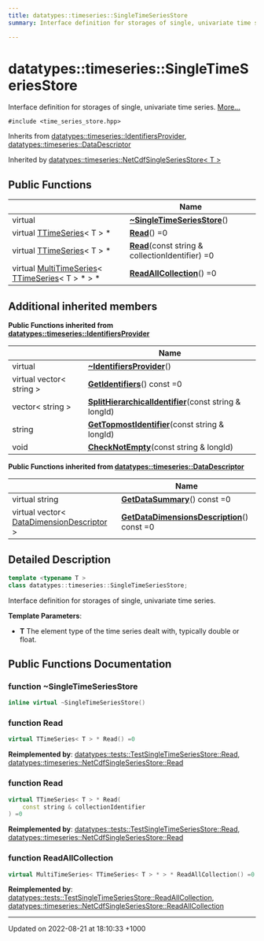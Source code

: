 ```yaml
---
title: datatypes::timeseries::SingleTimeSeriesStore
summary: Interface definition for storages of single, univariate time series. 

---
```


# datatypes::timeseries::SingleTimeSeriesStore



Interface definition for storages of single, univariate time series.  [More...](#detailed-description)


`#include <time_series_store.hpp>`

Inherits from [datatypes::timeseries::IdentifiersProvider](/uchronia-ts-doc/cpp/Classes/classdatatypes_1_1timeseries_1_1IdentifiersProvider/), [datatypes::timeseries::DataDescriptor](/uchronia-ts-doc/cpp/Classes/classdatatypes_1_1timeseries_1_1DataDescriptor/)

Inherited by [datatypes::timeseries::NetCdfSingleSeriesStore< T >](/uchronia-ts-doc/cpp/Classes/classdatatypes_1_1timeseries_1_1NetCdfSingleSeriesStore/)

## Public Functions

|                | Name           |
| -------------- | -------------- |
| virtual | **[~SingleTimeSeriesStore](/uchronia-ts-doc/cpp/Classes/classdatatypes_1_1timeseries_1_1SingleTimeSeriesStore/#function-~singletimeseriesstore)**() |
| virtual [TTimeSeries](/uchronia-ts-doc/cpp/Classes/classdatatypes_1_1timeseries_1_1TTimeSeries/)< T > * | **[Read](/uchronia-ts-doc/cpp/Classes/classdatatypes_1_1timeseries_1_1SingleTimeSeriesStore/#function-read)**() =0 |
| virtual [TTimeSeries](/uchronia-ts-doc/cpp/Classes/classdatatypes_1_1timeseries_1_1TTimeSeries/)< T > * | **[Read](/uchronia-ts-doc/cpp/Classes/classdatatypes_1_1timeseries_1_1SingleTimeSeriesStore/#function-read)**(const string & collectionIdentifier) =0 |
| virtual [MultiTimeSeries](/uchronia-ts-doc/cpp/Classes/classdatatypes_1_1timeseries_1_1MultiTimeSeries/)< [TTimeSeries](/uchronia-ts-doc/cpp/Classes/classdatatypes_1_1timeseries_1_1TTimeSeries/)< T > * > * | **[ReadAllCollection](/uchronia-ts-doc/cpp/Classes/classdatatypes_1_1timeseries_1_1SingleTimeSeriesStore/#function-readallcollection)**() =0 |

## Additional inherited members

**Public Functions inherited from [datatypes::timeseries::IdentifiersProvider](/uchronia-ts-doc/cpp/Classes/classdatatypes_1_1timeseries_1_1IdentifiersProvider/)**

|                | Name           |
| -------------- | -------------- |
| virtual | **[~IdentifiersProvider](/uchronia-ts-doc/cpp/Classes/classdatatypes_1_1timeseries_1_1IdentifiersProvider/#function-~identifiersprovider)**() |
| virtual vector< string > | **[GetIdentifiers](/uchronia-ts-doc/cpp/Classes/classdatatypes_1_1timeseries_1_1IdentifiersProvider/#function-getidentifiers)**() const =0 |
| vector< string > | **[SplitHierarchicalIdentifier](/uchronia-ts-doc/cpp/Classes/classdatatypes_1_1timeseries_1_1IdentifiersProvider/#function-splithierarchicalidentifier)**(const string & longId) |
| string | **[GetTopmostIdentifier](/uchronia-ts-doc/cpp/Classes/classdatatypes_1_1timeseries_1_1IdentifiersProvider/#function-gettopmostidentifier)**(const string & longId) |
| void | **[CheckNotEmpty](/uchronia-ts-doc/cpp/Classes/classdatatypes_1_1timeseries_1_1IdentifiersProvider/#function-checknotempty)**(const string & longId) |

**Public Functions inherited from [datatypes::timeseries::DataDescriptor](/uchronia-ts-doc/cpp/Classes/classdatatypes_1_1timeseries_1_1DataDescriptor/)**

|                | Name           |
| -------------- | -------------- |
| virtual string | **[GetDataSummary](/uchronia-ts-doc/cpp/Classes/classdatatypes_1_1timeseries_1_1DataDescriptor/#function-getdatasummary)**() const =0 |
| virtual vector< [DataDimensionDescriptor](/uchronia-ts-doc/cpp/Classes/classdatatypes_1_1timeseries_1_1DataDimensionDescriptor/) > | **[GetDataDimensionsDescription](/uchronia-ts-doc/cpp/Classes/classdatatypes_1_1timeseries_1_1DataDescriptor/#function-getdatadimensionsdescription)**() const =0 |


## Detailed Description

```cpp
template <typename T >
class datatypes::timeseries::SingleTimeSeriesStore;
```

Interface definition for storages of single, univariate time series. 

**Template Parameters**: 

  * **T** The element type of the time series dealt with, typically double or float. 

## Public Functions Documentation

### function ~SingleTimeSeriesStore

```cpp
inline virtual ~SingleTimeSeriesStore()
```


### function Read

```cpp
virtual TTimeSeries< T > * Read() =0
```


**Reimplemented by**: [datatypes::tests::TestSingleTimeSeriesStore::Read](/uchronia-ts-doc/cpp/Classes/classdatatypes_1_1tests_1_1TestSingleTimeSeriesStore/#function-read), [datatypes::timeseries::NetCdfSingleSeriesStore::Read](/uchronia-ts-doc/cpp/Classes/classdatatypes_1_1timeseries_1_1NetCdfSingleSeriesStore/#function-read)


### function Read

```cpp
virtual TTimeSeries< T > * Read(
    const string & collectionIdentifier
) =0
```


**Reimplemented by**: [datatypes::tests::TestSingleTimeSeriesStore::Read](/uchronia-ts-doc/cpp/Classes/classdatatypes_1_1tests_1_1TestSingleTimeSeriesStore/#function-read), [datatypes::timeseries::NetCdfSingleSeriesStore::Read](/uchronia-ts-doc/cpp/Classes/classdatatypes_1_1timeseries_1_1NetCdfSingleSeriesStore/#function-read)


### function ReadAllCollection

```cpp
virtual MultiTimeSeries< TTimeSeries< T > * > * ReadAllCollection() =0
```


**Reimplemented by**: [datatypes::tests::TestSingleTimeSeriesStore::ReadAllCollection](/uchronia-ts-doc/cpp/Classes/classdatatypes_1_1tests_1_1TestSingleTimeSeriesStore/#function-readallcollection), [datatypes::timeseries::NetCdfSingleSeriesStore::ReadAllCollection](/uchronia-ts-doc/cpp/Classes/classdatatypes_1_1timeseries_1_1NetCdfSingleSeriesStore/#function-readallcollection)


-------------------------------

Updated on 2022-08-21 at 18:10:33 +1000